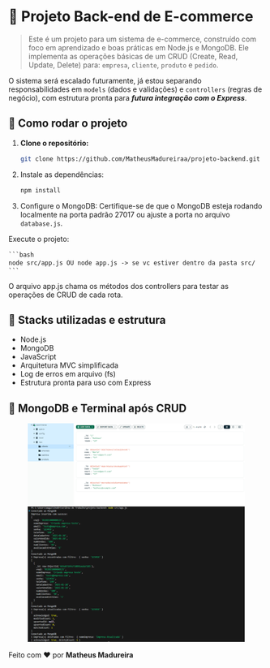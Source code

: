 # 🛒 Projeto Back-end de E-commerce

> Este é um projeto para um sistema de e-commerce, construído com foco em aprendizado e boas práticas em Node.js e MongoDB. Ele implementa as operações básicas de um CRUD (Create, Read, Update, Delete) para: `empresa`, `cliente`, `produto` e `pedido`.

O sistema será escalado futuramente, já estou separando responsabilidades em `models` (dados e validações) e `controllers` (regras de negócio), com estrutura pronta para ***futura integração com o Express***.

## 🚀 Como rodar o projeto

1. **Clone o repositório:**

   ```bash
   git clone https://github.com/MatheusMadureiraa/projeto-backend.git
   ```

2. Instale as dependências:

    ```bash
    npm install
    ```

3. Configure o MongoDB:
Certifique-se de que o MongoDB esteja rodando localmente na porta padrão 27017 ou ajuste a porta no arquivo `database.js`.

Execute o projeto:

    ```bash
    node src/app.js OU node app.js -> se vc estiver dentro da pasta src/
    ```

O arquivo app.js chama os métodos dos controllers para testar as operações de CRUD de cada rota.

## 🧰 Stacks utilizadas e estrutura
- Node.js
- MongoDB
- JavaScript
- Arquitetura MVC simplificada
- Log de erros em arquivo (fs)
- Estrutura pronta para uso com Express

## 📌 MongoDB e Terminal após CRUD
<div align="center">
    <img src="./assets-markdown/mongodb.png" width="85%" alt="Exemplo mongoDB" /> 
    <br /> 
    <img src="./assets-markdown/terminal-crud-empresa.png" width="85%" alt="CRUD funcionando" /> 
</div>

Feito com ❤️ por **Matheus Madureira**

